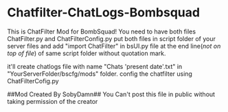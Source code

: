 # Chatfilter-ChatLogs-Bombsquad
This is ChatFilter Mod for BombSquad!
You need to have both files ChatFilter.py and ChatFilterConfig.py
put both files in script folder of your server files and add "import ChatFilter" 
in bsUI.py file at the end line(*not on top of file*) of same script folder without quotation mark.

it'll create chatlogs file with name "Chats 'present date'.txt" in "YourServerFolder/bscfg/mods" folder.
config the chatfilter using ChatFilterCofig.py

##Mod Created By SobyDamn##
You Can't post this file in public without taking permission of the creator
